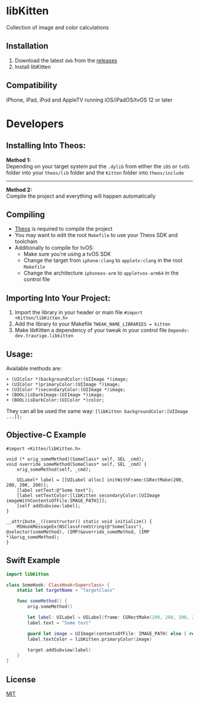 # libKitten
Collection of image and color calculations

## Installation
1. Download the latest `deb` from the [releases](https://github.com/Traurige/libKitten/releases)
2. Install libKitten

## Compatibility
iPhone, iPad, iPod and AppleTV running iOS/iPadOS/tvOS 12 or later

# Developers

## Installing Into Theos:
**Method 1:**<br>
Depending on your target system put the `.dylib` from either the `iOS` or `tvOS` folder into your `theos/lib` folder and the `Kitten` folder into `theos/include`
***
**Method 2:**<br>
Compile the project and everything will happen automatically

## Compiling
  - [Theos](https://theos.dev/) is required to compile the project
  - You may want to edit the root `Makefile` to use your Theos SDK and toolchain
  - Additionally to compile for tvOS:
    - Make sure you're using a tvOS SDK
    - Change the target from `iphone:clang` to `appletv:clang` in the root `Makefile`
    - Change the architecture `iphoneos-arm` to `appletvos-arm64` in the control file

## Importing Into Your Project:
1. Import the library in your header or main file `#import <Kitten/libKitten.h>`
2. Add the library to your Makefile `TWEAK_NAME_LIBRARIES = kitten`
3. Make libKitten a dependency of your tweak in your control file `Depends: dev.traurige.libkitten`<br>

## Usage:
Available methods are:

```objc
+ (UIColor *)backgroundColor:(UIImage *)image;
+ (UIColor *)primaryColor:(UIImage *)image;
+ (UIColor *)secondaryColor:(UIImage *)image;
+ (BOOL)isDarkImage:(UIImage *)image;
+ (BOOL)isDarkColor:(UIColor *)color;
```

They can all be used the same way: `[libKitten backgroundColor:[UIImage ...]];`

## Objective-C Example

```objc
#import <Kitten/libKitten.h>

void (* orig_someMethod)(SomeClass* self, SEL _cmd);
void override_someMethod(SomeClass* self, SEL _cmd) {
    orig_someMethod(self, _cmd);

    UILabel* label = [[UILabel alloc] initWithFrame:CGRectMake(200, 200, 200, 200)];
    [label setText:@"Some text"];
    [label setTextColor:[libKitten secondaryColor:[UIImage imageWithContentsOfFile:IMAGE_PATH]]];
    [self addSubview:label];
}

__attribute__((constructor)) static void initialize() {
    MSHookMessageEx(NSClassFromString(@"SomeClass"), @selector(someMethod), (IMP)&override_someMethod, (IMP *)&orig_someMethod);
}
```

## Swift Example

```swift
import libKitten

class SomeHook: ClassHook<Superclass> {
    static let targetName = "TargetClass"

    func someMethod() {
        orig.someMethod()

        let label: UILabel = UILabel(frame: CGRectMake(200, 200, 200, 200));
        label.text = "Some text"

        guard let image = UIImage(contentsOfFile: IMAGE_PATH) else { return }
        label.textColor = libKitten.primaryColor(image)

        target.addSubview(label)
    }
}
```

## License
[MIT](https://github.com/Traurige/libKitten/blob/main/LICENSE)
